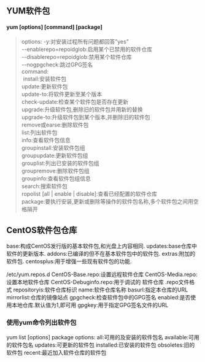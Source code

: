 ## YUM软件包
#### yum [options] [command] [package]
> options:
> -y:对安装过程所有问题都回答”yes” <br>
> --enablerepo=repoidglob:启用某个已禁用的软件仓库 <br>
> --disablerepo=repoidglob:禁用某个软件仓库 <br>
--nogpgcheck:跳过GPG签名 <br>
command: <br>
&nbsp;install:安装软件包 <br>
update:更新软件包 <br>
update-to:将软件更新至某个版本 <br>
check-update:检查某个软件包是否存在更新  <br>
upgrade:升级软件包,删除旧的软件包并用新的替换  <br>
upgrade-to:升级软件包到某个版本,并删除旧的软件包 <br>
remove或earse:删除软件包 <br>
list:列出软件包 <br>
info:查看软件包信息 <br>
groupinstall:安装软件包组 <br>
groupupdate:更新软件包组 <br>
grouplist:列出已安装的软件包组 <br>
groupremove:删除软件包组 <br>
groupinfo:查看软件包组信息 <br>
search:搜索软件包 <br>
ropolist [all | enable | disable]:查看已经配置的软件仓库  <br>
package:要执行安装,更新或删除等操作的软件包名称,多个软件包之间用空格隔开 
## CentOS软件包仓库 
base:构成CentOS发行版的基本软件包,和光盘上内容相同. 
updates:base仓库中软件的更新版本. addons:已编译的但不在基本软件包中的软件包. 
extras:附加的软件包. centosplus:用于增强一些现有软件包的功能.

/etc/yum.repos.d CentOS-Base.repo:设置远程软件仓库 CentOS-Media.repo:设置本地软件仓库 
CentOS-Debuginfo.repo:用于调试的 软件仓库 .repo文件格式 repositoryis:软件仓库标识
name:软件仓库名称 
basurl:指定本仓库的URL
mirrorlist:仓库的镜像站点 
gpgcheck:检查软件包中的GPG签名
enabled:是否使用本地仓库.默认值为1,即可用
gpgkey:用于指定GPG签名文件的URL
### 使用yum命令列出软件包
yum list [options] package options: 
all:可用的及安装的软件包名 
available:可用的软件包名 
updates:可更新的软件包
installed:已安装的软件包 
obsoletes:旧的软件包 
recent:最近加入软件仓库的软件包 